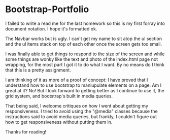 # Bootstrap-Portfolio

I failed to write a read me for the last homework so this is my first forray into document notation.
I hope it's formatted ok.

The Navbar works but is ugly. I can't get my name to sit atop the ul section and the ul items stack on top of each other once the screen gets too small.

I was finally able to get things to respond to the size of the screen and while some things are wonky like the text and photo of the index.html page not wrapping, for the most part I got it to do what I want. By no means do I think that this is a pretty assignment. 

I am thinking of it as more of a proof of concept: I have proved that I understand how to use bootstrap to maniupulate elements on a page. Am I great at it? No! But I look forward to getting better as I continue to use it, the grid system, and bootstrap's built in media queries. 

That being said, I welcome critiques on how I went about getting my responsiveness. I tried to avoid using the "@media" classes because the instructions said to avoid media queries, but frankly, I couldn't figure out how to get responsiveness without putting them in.

Thanks for reading!